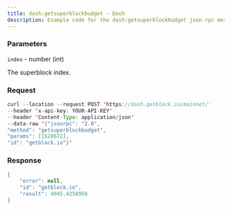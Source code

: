```yaml
---
title: dash:getsuperblockbudget - Dash
description: Example code for the dash:getsuperblockbudget json-rpc method. Сomplete guide on how to use dash:getsuperblockbudget json-rpc in GetBlock.io Web3 documentation.
---
```


### Parameters


`index` - number (int)

The superblock index.

### Request

``` java
curl --location --request POST 'https://dash.getblock.io/mainnet/' 
--header 'x-api-key: YOUR-API-KEY' 
--header 'Content-Type: application/json' 
--data-raw '{"jsonrpc": "2.0",
"method": "getsuperblockbudget",
"params": [1528672],
"id": "getblock.io"}'
```

###  Response

``` java
{
    "error": null,
    "id": "getblock.io",
    "result": 4945.4258956
}
```

